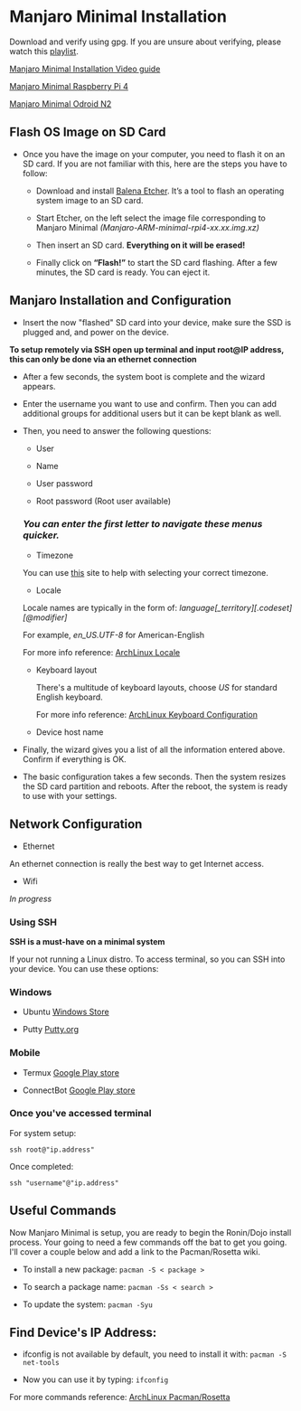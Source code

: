 # Manjaro Minimal Installation

Download and verify using gpg. If you are unsure about verifying, please watch this [playlist](https://www.youtube.com/playlist?list=PLmoQ11MXEmajkNPMvmc8OEeZ0zxOKbGRa).

[Manjaro Minimal Installation
Video guide](https://youtube.com/watch?v=ozAWczLqsB4) 

[Manjaro Minimal Raspberry Pi 4](https://manjaro.org/download/arm/raspberry-pi-4/arm8-raspberry-pi-4-minimal/)

[Manjaro Minimal Odroid N2](http://167.71.58.234/osimages/)

## Flash OS Image on SD Card

* Once you have the image on your computer, you need to flash it on an SD card. If you are not familiar with this, here are the steps you have to follow:

  * Download and install [Balena Etcher](https://www.balena.io/etcher/). It’s a tool to flash an operating system image to an SD card.

  * Start Etcher, on the left select the image file corresponding to Manjaro Minimal *(Manjaro-ARM-minimal-rpi4-xx.xx.img.xz)*

  * Then insert an SD card. 
**Everything on it will be erased!**

  * Finally click on **“Flash!”** to start the SD card flashing. After a few minutes, the SD card is ready. You can eject it.

## Manjaro Installation and Configuration

* Insert the now "flashed" SD card into your device, make sure the SSD is plugged and, and power on the device.

__**To setup remotely via SSH open up terminal and input root@IP address, this can only be done via an ethernet connection**__

  * After a few seconds, the system boot is complete and the wizard appears. 

* Enter the username you want to use and confirm. Then you can add additional groups for additional users but it can be kept blank as well. 

* Then, you need to answer the following questions:

  * User
  
  * Name

  * User password

  * Root password (Root user available) 

   ### __*You can enter the first letter to navigate these menus quicker.*__

   * Timezone

    You can use [this](https://worldtimezone.com/) site to help with selecting your correct timezone.

   * Locale

    Locale names are typically in the form of: 
    *language[_territory][.codeset][@modifier]*

    For example, *en_US.UTF-8* for   American-English

    For more info reference:
    [ArchLinux Locale](https://wiki.archlinux.org/index.php/Locale)

  * Keyboard layout

    There's a multitude of keyboard layouts, choose *US* for standard English keyboard. 

    For more info reference:
    [ArchLinux Keyboard Configuration](https://wiki.archlinux.org/index.php/Linux_console/Keyboard_configuration#Creating_a_custom_keymap)

   * Device host name

* Finally, the wizard gives you a list of all the information entered above. Confirm if everything is OK. 

* The basic configuration takes a few seconds. Then the system resizes the SD card partition and reboots. After the reboot, the system is ready to use with your settings. 

## Network Configuration
  * Ethernet 

An ethernet connection is really the best way to get Internet access. 

  * Wifi

*In progress*

### Using SSH

**SSH is a must-have on a minimal system**

If your not running a Linux distro. To access terminal, so you can SSH into your device. You can use these options:

### Windows

-  Ubuntu [Windows Store](https://www.microsoft.com/en-us/p/ubuntu/9nblggh4msv6#activetab=pivot:overviewtab) 

-  Putty [Putty.org](https://putty.org/) 

### Mobile

- Termux [Google Play store](https://play.google.com/store/apps/details?id=com.termux) 

- ConnectBot [Google Play store](https://play.google.com/store/apps/details?id=org.connectbot) 

### Once you've accessed terminal

For system setup:

`ssh root@"ip.address"`

Once completed:

`ssh "username"@"ip.address"`

## Useful Commands
Now Manjaro Minimal is setup, you are ready to begin the Ronin/Dojo install process. Your going to need a few commands off the bat to get you going. I'll cover a couple below and add a link to the Pacman/Rosetta wiki. 

* To install a new package:
`pacman -S < package >`

* To search a package name: 
`pacman -Ss < search >`

* To update the system:
`pacman -Syu`

## Find Device's IP Address:

* ifconfig is not available by default, you need to install it with: 
`pacman -S net-tools`

* Now you can use it by typing: 
`ifconfig`

For more commands reference:
[ArchLinux Pacman/Rosetta](https://wiki.archlinux.org/index.php/Pacman/Rosetta)
